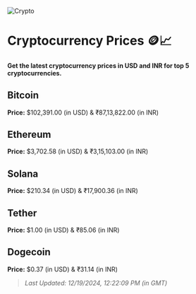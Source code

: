 
![Crypto](https://www.techguide.com.au/wp-content/uploads/2020/11/crypto3.jpeg)

# Cryptocurrency Prices 🪙📈

#### Get the latest cryptocurrency prices in USD and INR for top 5 cryptocurrencies.

## Bitcoin

**Price:** $102,391.00 (in USD) & ₹87,13,822.00 (in INR)

## Ethereum

**Price:** $3,702.58 (in USD) & ₹3,15,103.00 (in INR)

## Solana

**Price:** $210.34 (in USD) & ₹17,900.36 (in INR)

## Tether

**Price:** $1.00 (in USD) & ₹85.06 (in INR)

## Dogecoin

**Price:** $0.37 (in USD) & ₹31.14 (in INR)

> _Last Updated: 12/19/2024, 12:22:09 PM (in GMT)_
